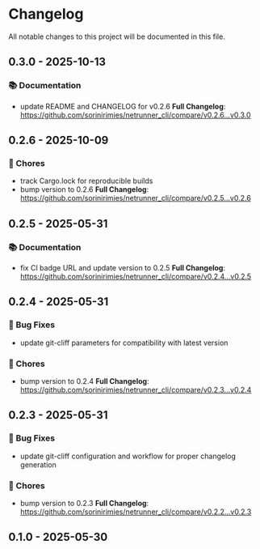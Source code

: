 # Changelog

All notable changes to this project will be documented in this file.

## 0.3.0 - 2025-10-13
### 📚 Documentation
- update README and CHANGELOG for v0.2.6
**Full Changelog**: https://github.com/sorinirimies/netrunner_cli/compare/v0.2.6...v0.3.0
## 0.2.6 - 2025-10-09
### 🔧 Chores
- track Cargo.lock for reproducible builds
- bump version to 0.2.6
**Full Changelog**: https://github.com/sorinirimies/netrunner_cli/compare/v0.2.5...v0.2.6
## 0.2.5 - 2025-05-31
### 📚 Documentation
- fix CI badge URL and update version to 0.2.5
**Full Changelog**: https://github.com/sorinirimies/netrunner_cli/compare/v0.2.4...v0.2.5
## 0.2.4 - 2025-05-31
### 🐛 Bug Fixes
- update git-cliff parameters for compatibility with latest version
### 🔧 Chores
- bump version to 0.2.4
**Full Changelog**: https://github.com/sorinirimies/netrunner_cli/compare/v0.2.3...v0.2.4
## 0.2.3 - 2025-05-31
### 🐛 Bug Fixes
- update git-cliff configuration and workflow for proper changelog generation
### 🔧 Chores
- bump version to 0.2.3
**Full Changelog**: https://github.com/sorinirimies/netrunner_cli/compare/v0.2.2...v0.2.3
## 0.1.0 - 2025-05-30
